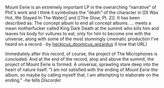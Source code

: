 Mount Eerie is an extremely important LP in the overarching "narrative" of Phil's work and I think it symbolises the "death" of the character in [[It Was Hot, We Stayed In The Water]] and [[The Glow, Pt. 2]]. It has been described as:
	The concept album to end all concept albums. … meets a mean motherfucker called King Dark Death at the summit who kills him and leaves his body for vultures to eat, only for him to become one with the universe, along with some of the most stunningly cinematic production I've heard on a record.
-by [heckicus_doomicus_wizardus](https://bandcamp.com/brainbox?from=fanthanks) (I love that URL)

Immediately after this record, of course, the project of The Microphones is concluded. And at the end of the record, atop and above the summit, the project of Mount Eerie is formed. A universal, sprawling stare deep into the heart of nature itself.
	"I am not satisfied with the ending of _Mount Eerie_ the album, so maybe by calling myself that, I am attempting to elaborate on the ending."
-he tells _Discorder_
